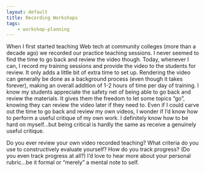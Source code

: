 ```yaml
---
layout: default
title: Recording Workshops
tags:
    - workshop-planning
---
```


When I first started teaching Web tech at community colleges (more than a decade ago) we recorded our practice teaching sessions. I never seemed to find the time to go back and review the video though. Today, whenever I can, I record my training sessions and provide the video to the students for review. It only adds a little bit of extra time to set up. Rendering the video can generally be done as a background process (even though it takes forever), making an overall addition of 1-2 hours of time per day of training. I know my students appreciate the safety net of being able to go back and review the materials. It gives them the freedom to let some topics “go”, knowing they can review the video later if they need to. Even if I could carve out the time to go back and review my own videos, I wonder if I’d know how to perform a useful critique of my own work. I definitely know how to be hard on myself…but being critical is hardly the same as receive a genuinely useful critique.

Do you ever review your own video recorded teaching? What criteria do you use to constructively evaluate yourself? How do you track progress? (Do you even track progress at all?) I’d love to hear more about your personal rubric…be it formal or “merely” a mental note to self.
